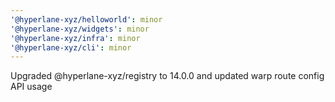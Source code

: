 ```yaml
---
'@hyperlane-xyz/helloworld': minor
'@hyperlane-xyz/widgets': minor
'@hyperlane-xyz/infra': minor
'@hyperlane-xyz/cli': minor
---
```


Upgraded @hyperlane-xyz/registry to 14.0.0 and updated warp route config API usage
